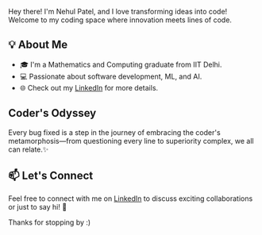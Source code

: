 Hey there! I'm Nehul Patel, and I love transforming ideas into code! Welcome to my coding space where innovation meets lines of code.

## 💡 About Me

- 🎓 I'm a Mathematics and Computing graduate from IIT Delhi.
- 💻 Passionate about software development, ML, and AI.
- 🌐 Check out my [LinkedIn](https://www.linkedin.com/in/nehul-patel/) for more details.

## Coder's Odyssey

Every bug fixed is a step in the journey of embracing the coder's metamorphosis—from questioning every line to superiority complex, we all can relate.✨

## 📫 Let's Connect

Feel free to connect with me on [LinkedIn](https://www.linkedin.com/in/nehul-patel/) to discuss exciting collaborations or just to say hi! 🤝

Thanks for stopping by  :)
